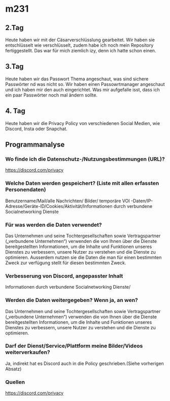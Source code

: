 # m231
## 2.Tag
Heute haben wir mit der Cäsarverschlüsslung gearbeitet. Wir haben sie entschlüsselt wie verschlüsselt, zudem habe ich noch mein Repository fertiggestellt. Das war für mich ziemlich izy, denn ich hatte schon einen.
## 3.Tag
Heute haben wir das Passwort Thema angeschaut, was sind sichere Passwörter nd was nicht so. 
Wir haben einen Passowrtmanager angeschaut und ich haben mir den auch eingerichtet.
Was mir aufgefalle isst, dass ich ein paar Passwörter noch mal ändern sollte.
## 4. Tag
Heute haben wir die Privacy Policy von verschiedenen Social Medien, wie Discord, Insta oder Snapchat.
## Programmanalyse
### **Wo finde ich die Datenschutz-/Nutzungsbestimmungen (URL)?**

https://discord.com/privacy

### **Welche Daten werden gespeichert? (Liste mit allen erfassten Personendaten)**

Benutzername/Mail/alle Nachrichten/ Bilder/ temporäre VOI -Daten/IP-Adresse/Geräte-ID/Cookies/Aktivität/Informationen durch verbundene Socialnetworking Dienste

### **Für was werden die Daten verwendet?**

Das Unternehmen und seine Tochtergesellschaften sowie Vertragspartner („verbundene Unternehmen“) verwenden die von Ihnen über die Dienste bereitgestellten Informationen, um die Inhalte und Funktionen unseres Dienstes zu verbessern, unsere Nutzer zu verstehen und die Dienste zu optimieren.
Ausserdem nutzen sie die Daten die man für einen bestimmten Zweck zur verfügung stellt für diesen bestimmten Zweck.

### **Verbesserung von Discord, angepasster Inhalt**

Informationen durch verbundene Socialnetworking Dienste/ 

### **Werden die Daten weitergegeben? Wenn ja, an wen?**

Das Unternehmen und seine Tochtergesellschaften sowie Vertragspartner („verbundene Unternehmen“) verwenden die von Ihnen über die Dienste bereitgestellten Informationen, um die Inhalte und Funktionen unseres Dienstes zu verbessern, unsere Nutzer zu verstehen und die Dienste zu optimieren.

### **Darf der Dienst/Service/Plattform meine Bilder/Videos weiterverkaufen?**

Ja, indirekt hat es Discord auch in die Policy geschrieben.(Siehe vorherigen Absatz)
### Quellen
https://discord.com/privacy
